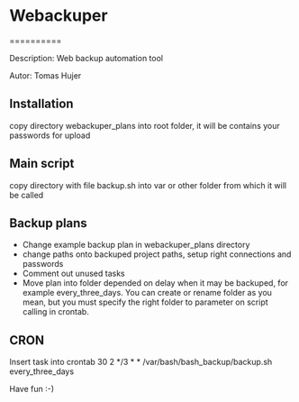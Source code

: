 # Webackuper
==========
 
Description: Web backup automation tool
 
Autor: Tomas Hujer
 
 
## Installation
copy directory webackuper_plans into root folder, it will be contains your passwords for upload
 
## Main script
copy directory with file backup.sh into var or other folder from which it will be called
 
## Backup plans
- Change example backup plan in webackuper_plans directory
- change paths onto backuped project paths, setup right connections and passwords
- Comment out unused tasks
- Move plan into folder depended on delay when it may be backuped, for example every_three_days. You can create or rename folder as you mean, but you must specify the right folder to parameter on script calling in crontab.
 
## CRON
Insert task into crontab
30 2 */3 * * /var/bash/bash_backup/backup.sh every_three_days
 
Have fun
:-)

